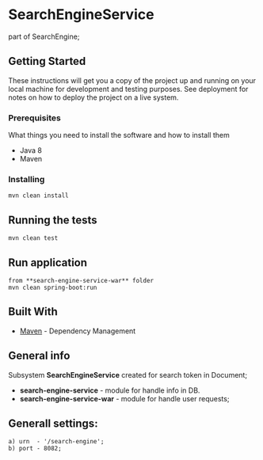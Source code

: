 # SearchEngineService
part of SearchEngine;

## Getting Started

These instructions will get you a copy of the project up and running on your local machine for development and testing purposes. See deployment for notes on how to deploy the project on a live system.

### Prerequisites

What things you need to install the software and how to install them
* Java 8
* Maven

### Installing
    mvn clean install
    
## Running the tests
    mvn clean test
    
## Run application
    from **search-engine-service-war** folder
    mvn clean spring-boot:run
    
## Built With
* [Maven](https://maven.apache.org/) - Dependency Management

## General info
Subsystem **SearchEngineService** created for search token in Document;
- **search-engine-service** - module for handle info in DB. 
- **search-engine-service-war** - module for handle user requests;

## Generall settings:
    a) urn  - '/search-engine';
    b) port - 8082;

